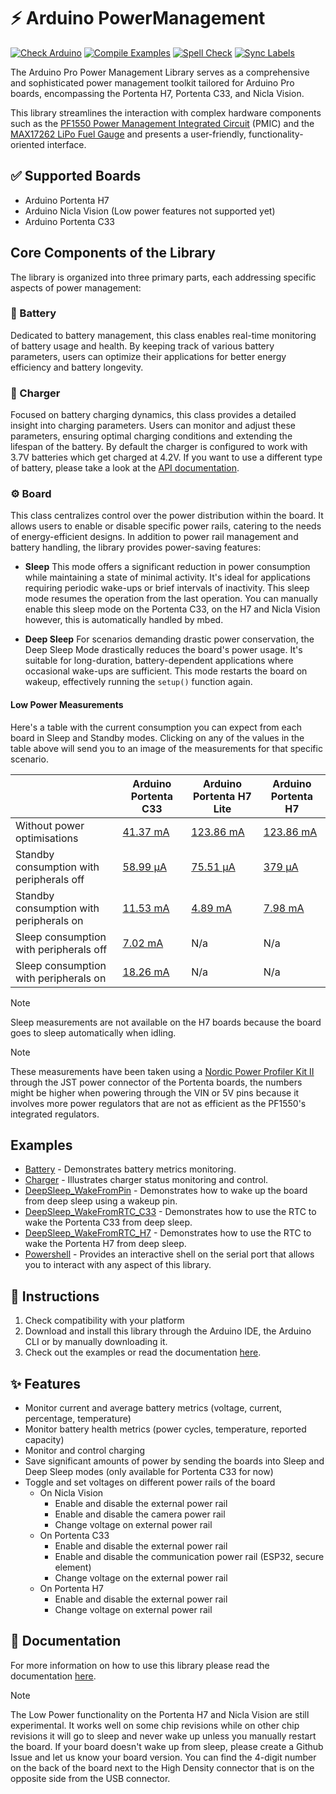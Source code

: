 # ⚡ Arduino PowerManagement

[![Check Arduino](https://github.com/arduino-libraries/Arduino_PowerManagement/actions/workflows/check-arduino.yml/badge.svg)](https://github.com/arduino-libraries/Arduino_PowerManagement/actions/workflows/check-arduino.yml) [![Compile Examples](https://github.com/arduino-libraries/Arduino_PowerManagement/actions/workflows/compile-examples.yml/badge.svg)](https://github.com/arduino-libraries/Arduino_PowerManagement/actions/workflows/compile-examples.yml) [![Spell Check](https://github.com/arduino-libraries/Arduino_PowerManagement/actions/workflows/spell-check.yml/badge.svg)](https://github.com/arduino-libraries/Arduino_PowerManagement/actions/workflows/spell-check.yml) [![Sync Labels](https://github.com/arduino-libraries/Arduino_PowerManagement/actions/workflows/sync-labels.yml/badge.svg)](https://github.com/arduino-libraries/Arduino_PowerManagement/actions/workflows/sync-labels.yml)

The Arduino Pro Power Management Library serves as a comprehensive and sophisticated power management toolkit tailored for Arduino Pro boards, encompassing the Portenta H7, Portenta C33, and Nicla Vision. 

This library streamlines the interaction with complex hardware components such as the [PF1550 Power Management Integrated Circuit](https://www.nxp.com/docs/en/data-sheet/PF1550.pdf) (PMIC) and the [MAX17262 LiPo Fuel Gauge](https://www.analog.com/media/en/technical-documentation/data-sheets/MAX17262.pdf) and presents a user-friendly, functionality-oriented interface.

## ✅ Supported Boards

- Arduino Portenta H7
- Arduino Nicla Vision (Low power features not supported yet)
- Arduino Portenta C33

## Core Components of the Library
The library is organized into three primary parts, each addressing specific aspects of power management:

### 🔋 Battery
Dedicated to battery management, this class enables real-time monitoring of battery usage and health. By keeping track of various battery parameters, users can optimize their applications for better energy efficiency and battery longevity.

### 🔌 Charger
Focused on battery charging dynamics, this class provides a detailed insight into charging parameters. Users can monitor and adjust these parameters, ensuring optimal charging conditions and extending the lifespan of the battery. By default the charger is configured to work with 3.7V batteries which get charged at 4.2V. If you want to use a different type of battery, please take a look at the [API documentation](./docs/api.md).

### ⚙️ Board
This class centralizes control over the power distribution within the board. It allows users to enable or disable specific power rails, catering to the needs of energy-efficient designs. 
In addition to power rail management and battery handling, the library provides power-saving features:

-  **Sleep**
This mode offers a significant reduction in power consumption while maintaining a state of minimal activity. 
It's ideal for applications requiring periodic wake-ups or brief intervals of inactivity. This sleep mode resumes the operation from the last operation.
You can manually enable this sleep mode on the Portenta C33, on the H7 and Nicla Vision however, this is automatically handled by mbed. 

- **Deep Sleep**
For scenarios demanding drastic power conservation, the Deep Sleep Mode drastically reduces the board's power usage. It's suitable for long-duration, battery-dependent applications where occasional wake-ups are sufficient. This mode restarts the board on wakeup, effectively running the `setup()` function again. 

#### Low Power Measurements
Here's a table with the current consumption you can expect from each board in Sleep and Standby modes. Clicking on any of the values in the table above will send you to an image of the measurements for that specific scenario. 

|  	| Arduino Portenta C33 	| Arduino Portenta H7 Lite 	| Arduino Portenta H7 	|
|---	|---	|---	|---	|
| Without power optimisations 	| [41.37 mA](https://github.com/arduino-libraries/Arduino_LowPowerPortentaC33/blob/main/docs/assets/normal_usage_blink.png) 	| [123.86 mA](https://github.com/arduino-libraries/Arduino_PowerManagement/blob/main/docs/assets/normal_usage.png) 	| [123.86 mA](https://github.com/arduino-libraries/Arduino_PowerManagement/blob/main/docs/assets/normal_usage.png) 	|
| Standby consumption with peripherals off  	| [58.99 μA](https://github.com/arduino-libraries/Arduino_LowPowerPortentaC33/blob/main/docs/assets/deep_sleep_no_peripherals.png) 	| [75.51 μA](https://github.com/arduino-libraries/Arduino_PowerManagement/blob/main/docs/assets/H7_lite_deep_sleep_peripherals_off.png) 	| [379 μA](https://github.com/arduino-libraries/Arduino_PowerManagement/blob/main/docs/assets/H7_deep_sleep_peripherals_off.png) 	|
| Standby consumption with peripherals on 	| [11.53 mA](https://github.com/arduino-libraries/Arduino_LowPowerPortentaC33/blob/main/docs/assets/deep_sleep_peripherals_on.png) 	| [4.89 mA](https://github.com/arduino-libraries/Arduino_PowerManagement/blob/main/docs/assets/H7_lite_deep_sleep_peripherals_on.png) 	| [7.98 mA](https://github.com/arduino-libraries/Arduino_PowerManagement/blob/main/docs/assets/H7_deep_sleep_peripherals_on.png) 	|
| Sleep consumption with peripherals off 	| [7.02 mA](https://github.com/arduino-libraries/Arduino_LowPowerPortentaC33/blob/main/docs/assets/sleep_no_peripherals.png) 	| N/a 	| N/a 	|
| Sleep consumption with peripherals on 	| [18.26 mA](https://github.com/arduino-libraries/Arduino_LowPowerPortentaC33/blob/main/docs/assets/sleep_peripherals_on.png) 	| N/a 	| N/a 	|

> [!NOTE]  
> Sleep measurements are not available on the H7 boards because the board goes to sleep automatically when idling.

> [!NOTE]  
> These measurements have been taken using a [Nordic Power Profiler Kit II](https://www.nordicsemi.com/Products/Development-hardware/Power-Profiler-Kit-2) through the JST power connector of the Portenta boards,
> the numbers might be higher when powering  through the VIN or 5V pins because it involves more power regulators that are not as efficient as the PF1550's integrated regulators. 

## Examples 
- [Battery](./examples/Battery/Battery.ino) - Demonstrates battery metrics monitoring.
- [Charger](./examples/Charger/Charger.ino) - Illustrates charger status monitoring and control.
- [DeepSleep_WakeFromPin](./examples/DeepSleep_WakeFromPin/DeepSleep_WakeFromPin.ino) - Demonstrates how to wake up the board from deep sleep using a wakeup pin.
- [DeepSleep_WakeFromRTC_C33](./examples/DeepSleep_WakeFromRTC/DeepSleep_WakeFromRTC_C33.ino) - Demonstrates how to use the RTC to wake the Portenta C33 from deep sleep.
- [DeepSleep_WakeFromRTC_H7](./examples/DeepSleep_WakeFromRTC/DeepSleep_WakeFromRTC_H7.ino) - Demonstrates how to use the RTC to wake the Portenta H7 from deep sleep.
- [Powershell](./examples/Powershell/Powershell.ino) - Provides an interactive shell on the serial port that allows you to interact with any aspect of this library. 

## 👀 Instructions

1. Check compatibility with your platform
2. Download and install this library through the Arduino IDE, the Arduino CLI or by manually downloading it.
3. Check out the examples or read the documentation [here](./docs).


## ✨ Features
- Monitor current and average battery metrics (voltage, current, percentage, temperature)
- Monitor battery health metrics (power cycles, temperature, reported capacity)
- Monitor and control charging
- Save significant amounts of power by sending the boards into Sleep and Deep Sleep modes (only available for Portenta C33 for now)
- Toggle and set voltages on different power rails of the board
    - On Nicla Vision 
        - Enable and disable the external power rail
        - Enable and disable the camera power rail      
        - Change voltage on external power rail
    - On Portenta C33 
        - Enable and disable the external power rail
        - Enable and disable the communication power rail (ESP32, secure element)
        - Change voltage on the external power rail 
    - On Portenta H7
        - Enable and disable the external power rail
        - Change voltage on external power rail

## 📖 Documentation
For more information on how to use this library please read the documentation [here](./docs).

> [!NOTE]  
> The Low Power functionality on the Portenta H7 and Nicla Vision are still experimental. It works well on some chip revisions while on other chip revisions it will go to sleep and never wake up unless you manually restart the board. If your board doesn't wake up from sleep, please create a Github Issue and let us know your board version. You can find the 4-digit number on the back of the board next to the High Density connector that is on the opposite side from the USB connector. 
